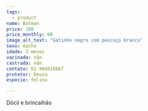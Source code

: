 ```yaml
---
tags:
  - product
name: Batman
price: 100
price_monthly: 60
image_alt_text: "Gatinho negro com pescoço branco"
sexo: macho
idade: 3 meses
vacinada: não
castrada: não
contato: 61 984810667
protetor: Deuza
especie: felino

---
```

Dócil e brincalhão
